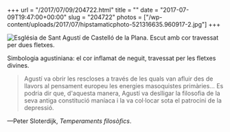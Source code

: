 +++
url = "/2017/07/09/204722.html"
title = ""
date = "2017-07-09T19:47:00+00:00"
slug = "204722"
photos = ["/wp-content/uploads/2017/07/hipstamaticphoto-521316635.960917-2.jpg"]
+++

<img src="/wp-content/uploads/2017/07/hipstamaticphoto-521316635.960917-2.jpg" alt="Església de Sant Agustí de Castelló de la Plana. Escut amb cor travessat per dues fletxes." />

Simbologia agustiniana: el cor inflamat de neguit, travessat per les fletxes divines.

> Agustí va obrir les rescloses a través de les quals van afluir des de llavors al pensament europeu les energies masoquistes primàries… Es podria dir que, d'aquesta manera, Agustí va deslligar la filosofia de la seva antiga constitució maníaca i la va col·locar sota el patrocini de la depressió.

—Peter Sloterdijk, *Temperaments filosòfics*.
